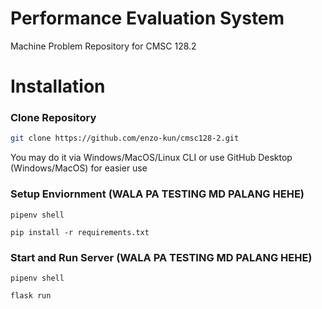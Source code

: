 # Performance Evaluation System

Machine Problem Repository for CMSC 128.2 


# Installation
### Clone Repository

```bash
git clone https://github.com/enzo-kun/cmsc128-2.git
```
You may do it via Windows/MacOS/Linux CLI or use GitHub Desktop (Windows/MacOS) for easier use

### Setup Enviornment (WALA PA TESTING MD PALANG HEHE)
```
pipenv shell
```
```
pip install -r requirements.txt
```
### Start and Run Server (WALA PA TESTING MD PALANG HEHE)
```
pipenv shell
```
```
flask run
```
